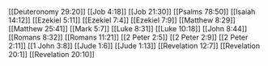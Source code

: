 [[Deuteronomy 29:20]]
[[Job 4:18]]
[[Job 21:30]]
[[Psalms 78:50]]
[[Isaiah 14:12]]
[[Ezekiel 5:11]]
[[Ezekiel 7:4]]
[[Ezekiel 7:9]]
[[Matthew 8:29]]
[[Matthew 25:41]]
[[Mark 5:7]]
[[Luke 8:31]]
[[Luke 10:18]]
[[John 8:44]]
[[Romans 8:32]]
[[Romans 11:21]]
[[2 Peter 2:5]]
[[2 Peter 2:9]]
[[2 Peter 2:11]]
[[1 John 3:8]]
[[Jude 1:6]]
[[Jude 1:13]]
[[Revelation 12:7]]
[[Revelation 20:1]]
[[Revelation 20:10]]
